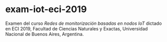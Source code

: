 # exam-iot-eci-2019
Examen del curso *Redes de monitorización basadas en nodos IoT*  dictado en ECI 2019, Facultad de Ciencias Naturales y Exactas, Universidad Nacional de Buenos Aires, Argentina.
